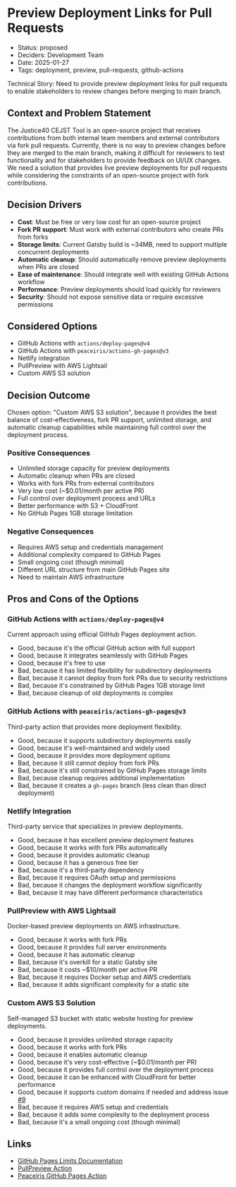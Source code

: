 # Preview Deployment Links for Pull Requests

- Status: proposed
- Deciders: Development Team
- Date: 2025-01-27
- Tags: deployment, preview, pull-requests, github-actions

Technical Story: Need to provide preview deployment links for pull requests to enable stakeholders to review changes before merging to main branch.

## Context and Problem Statement

The Justice40 CEJST Tool is an open-source project that receives contributions from both internal team members and external contributors via fork pull requests. Currently, there is no way to preview changes before they are merged to the main branch, making it difficult for reviewers to test functionality and for stakeholders to provide feedback on UI/UX changes. We need a solution that provides live preview deployments for pull requests while considering the constraints of an open-source project with fork contributions.

## Decision Drivers

- **Cost**: Must be free or very low cost for an open-source project
- **Fork PR support**: Must work with external contributors who create PRs from forks
- **Storage limits**: Current Gatsby build is ~34MB, need to support multiple concurrent deployments
- **Automatic cleanup**: Should automatically remove preview deployments when PRs are closed
- **Ease of maintenance**: Should integrate well with existing GitHub Actions workflow
- **Performance**: Preview deployments should load quickly for reviewers
- **Security**: Should not expose sensitive data or require excessive permissions

## Considered Options

- GitHub Actions with `actions/deploy-pages@v4`
- GitHub Actions with `peaceiris/actions-gh-pages@v3`
- Netlify integration
- PullPreview with AWS Lightsail
- Custom AWS S3 solution

## Decision Outcome

Chosen option: "Custom AWS S3 solution", because it provides the best balance of cost-effectiveness, fork PR support, unlimited storage, and automatic cleanup capabilities while maintaining full control over the deployment process.

### Positive Consequences

- Unlimited storage capacity for preview deployments
- Automatic cleanup when PRs are closed
- Works with fork PRs from external contributors
- Very low cost (~$0.01/month per active PR)
- Full control over deployment process and URLs
- Better performance with S3 + CloudFront
- No GitHub Pages 1GB storage limitation

### Negative Consequences

- Requires AWS setup and credentials management
- Additional complexity compared to GitHub Pages
- Small ongoing cost (though minimal)
- Different URL structure from main GitHub Pages site
- Need to maintain AWS infrastructure

## Pros and Cons of the Options

### GitHub Actions with `actions/deploy-pages@v4`

Current approach using official GitHub Pages deployment action.

- Good, because it's the official GitHub action with full support
- Good, because it integrates seamlessly with GitHub Pages
- Good, because it's free to use
- Bad, because it has limited flexibility for subdirectory deployments
- Bad, because it cannot deploy from fork PRs due to security restrictions
- Bad, because it's constrained by GitHub Pages 1GB storage limit
- Bad, because cleanup of old deployments is complex

### GitHub Actions with `peaceiris/actions-gh-pages@v3`

Third-party action that provides more deployment flexibility.

- Good, because it supports subdirectory deployments easily
- Good, because it's well-maintained and widely used
- Good, because it provides more deployment options
- Bad, because it still cannot deploy from fork PRs
- Bad, because it's still constrained by GitHub Pages storage limits
- Bad, because cleanup requires additional implementation
- Bad, because it creates a `gh-pages` branch (less clean than direct deployment)

### Netlify Integration

Third-party service that specializes in preview deployments.

- Good, because it has excellent preview deployment features
- Good, because it works with fork PRs automatically
- Good, because it provides automatic cleanup
- Good, because it has a generous free tier
- Bad, because it's a third-party dependency
- Bad, because it requires OAuth setup and permissions
- Bad, because it changes the deployment workflow significantly
- Bad, because it may have different performance characteristics

### PullPreview with AWS Lightsail

Docker-based preview deployments on AWS infrastructure.

- Good, because it works with fork PRs
- Good, because it provides full server environments
- Good, because it has automatic cleanup
- Bad, because it's overkill for a static Gatsby site
- Bad, because it costs ~$10/month per active PR
- Bad, because it requires Docker setup and AWS credentials
- Bad, because it adds significant complexity for a static site

### Custom AWS S3 Solution

Self-managed S3 bucket with static website hosting for preview deployments.

- Good, because it provides unlimited storage capacity
- Good, because it works with fork PRs
- Good, because it enables automatic cleanup
- Good, because it's very cost-effective (~$0.01/month per PR)
- Good, because it provides full control over the deployment process
- Good, because it can be enhanced with CloudFront for better performance
- Good, because it supports custom domains if needed and address issue [#9](https://github.com/Public-Environmental-Data-Partners/j40-cejst-2/issues/9)
- Bad, because it requires AWS setup and credentials
- Bad, because it adds some complexity to the deployment process
- Bad, because it's a small ongoing cost (though minimal)

## Links

- [GitHub Pages Limits Documentation](https://docs.github.com/en/pages/getting-started-with-github-pages/github-pages-limits)
- [PullPreview Action](https://github.com/pullpreview/action)
- [Peaceiris GitHub Pages Action](https://github.com/peaceiris/actions-gh-pages)
